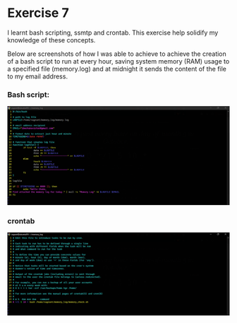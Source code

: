 # Exercise 7

I learnt bash scripting, ssmtp and crontab.
This exercise help solidify my knowledge of these concepts.

Below are screenshots of how I was able to achieve to achieve the creation of a bash script to run at every hour, saving system memory (RAM) usage to a specified file (memory.log) and at midnight it sends the content of the file to my email address.

### Bash script:
![Exercise-7-0](Exercise-7-0.png)
<br>

### crontab
![Exercise-7-1](Exercise-7-1.png)
<br>
